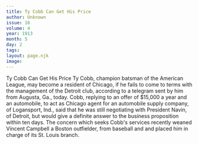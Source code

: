 ```yaml
---
title: Ty Cobb Can Get His Price
author: Unknown
issue: 16
volume: 4
year: 1913
month: 5
day: 2
tags:
layout: page.njk
image:
---
```

Ty Cobb Can Get His Price      Ty Cobb, champion batsman of the American League, may become a resident of Chicago, if he fails to come to terms with the management of the Detroit club, according to a telegram sent by him from Augusta, Ga., today.   Cobb, replying to an offer of $15,000 a year and an automobile, to act as Chicago agent for an automobile supply company, of Logansport, Ind., said that he was still negotiating with President Navin, of Detroit, but would give a definite answer to the business proposition within ten days.   The concern which seeks Cobb's services recently weaned Vincent Campbell a Boston outfielder, from baseball and and placed him in charge of its St. Louis branch.   


